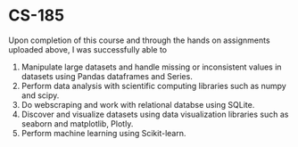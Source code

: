 # CS-185
Upon completion of this course and through the hands on assignments uploaded above, I was successfully able to 

1. Manipulate large datasets and handle missing or inconsistent values in datasets using Pandas dataframes and Series.
2. Perform data analysis with scientific computing libraries such as numpy and scipy.
3. Do webscraping and work with relational databse using SQLite.
4. Discover and visualize datasets using data visualization libraries such as seaborn and matplotlib, Plotly.
5. Perform machine learning using Scikit-learn.

